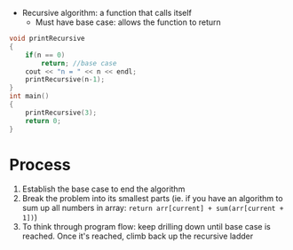 - Recursive algorithm: a function that calls itself
	- Must have base case: allows the function to return
```cpp
void printRecursive
{
	if(n == 0)
		return; //base case 
	cout << "n = " << n << endl;
	printRecursive(n-1);
}
int main()
{
	printRecursive(3);
	return 0;
}
```
# Process
1. Establish the base case to end the algorithm
2. Break the problem into its smallest parts (ie. if you have an algorithm to sum up all numbers in array: `return arr[current] + sum(arr[current + 1])`)
3. To think through program flow: keep drilling down until base case is reached. Once it's reached, climb back up the recursive ladder